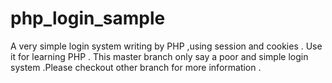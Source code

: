 # php_login_sample
A very simple login system writing by PHP ,using session and cookies . Use it for learning PHP .
This master branch only say a poor and simple login system .Please checkout other branch for more information .
